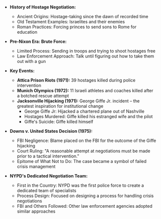 

- **History of Hostage Negotiation:**
    
    - Ancient Origins: Hostage-taking since the dawn of recorded time
    - Old Testament Examples: Israelites and their enemies
    - Roman Practices: Forcing princes to send sons to Rome for education
- **Pre-Nixon Era: Brute Force:**
    
    - Limited Process: Sending in troops and trying to shoot hostages free
    - Law Enforcement Approach: Talk until figuring out how to take them out with a gun
- **Key Events:**
    
    - **Attica Prison Riots (1971):** 39 hostages killed during police intervention
    - **Munich Olympics (1972):** 11 Israeli athletes and coaches killed after a botched rescue attempt
    - **Jacksonville Hijacking (1971):** George Giffe Jr. incident – the greatest inspiration for institutional change
        - George Giffe Jr: Hijacked a chartered plane out of Nashville
        - Hostages Murdered: Giffe killed his estranged wife and the pilot
        - Giffe's Suicide: Giffe killed himself
- **Downs v. United States Decision (1975):**
    
    - FBI Negligence: Blame placed on the FBI for the outcome of the Giffe hijacking
    - Court Ruling: "A reasonable attempt at negotiations must be made prior to a tactical intervention."
    - Epitome of What Not to Do: The case became a symbol of failed crisis management
- **NYPD's Dedicated Negotiation Team:**
    
    - First in the Country: NYPD was the first police force to create a dedicated team of specialists
    - Process Design: Focused on designing a process for handling crisis negotiations
    - FBI and Others Followed: Other law enforcement agencies adopted similar approaches
